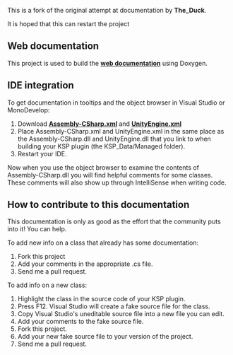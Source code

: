 This is a fork of the original attempt at documentation by **The_Duck**.

It is hoped that this can restart the project

Web documentation
-----------------

This project is used to build the **[web documentation](http://ksp-api-docs.github.io/XML-Documentation-for-the-KSP-API/index.html)** using Doxygen.

IDE integration
---------------

To get documentation in tooltips and the object browser in Visual Studio or MonoDevelop:

1. Download **[Assembly-CSharp.xml](https://github.com/KSP-API-docs/XML-Documentation-for-the-KSP-API/blob/master/Assembly-CSharp.xml)** and **[UnityEngine.xml](https://github.com/KSP-API-docs/XML-Documentation-for-the-KSP-API/blob/master/UnityEngine.xml)**
2. Place Assembly-CSharp.xml and UnityEngine.xml in the same place as the Assembly-CSharp.dll and UnityEngine.dll that you link to when building your KSP plugin (the KSP_Data/Managed folder). 
3. Restart your IDE.

Now when you use the object browser to examine the contents of Assembly-CSharp.dll you will find helpful comments for some classes. These comments will also show up through IntelliSense when writing code.


How to contribute to this documentation
---------------------------------------

This documentation is only as good as the effort that the community puts into it! You can help.

To add new info on a class that already has some documentation: 

1. Fork this project
2. Add your comments in the appropriate .cs file.
3. Send me a pull request.

To add info on a new class: 

1. Highlight the class in the source code of your KSP plugin.
2. Press F12. Visual Studio will create a fake source file for the class. 
3. Copy Visual Studio's uneditable source file into a new file you can edit.
4. Add your comments to the fake source file. 
5. Fork this project.
6. Add your new fake source file to your version of the project. 
7. Send me a pull request.
